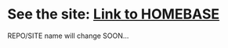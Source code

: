 See the site: [Link to HOMEBASE](http://pdx.finer-code.com/)
=============

REPO/SITE name will change SOON...
